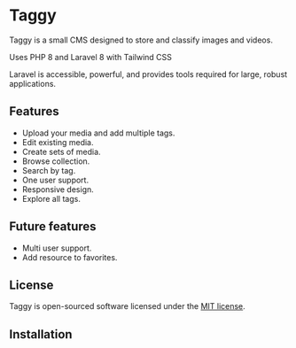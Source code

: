 # Taggy

Taggy is a small CMS designed to store and classify images and videos.

Uses PHP 8 and Laravel 8 with Tailwind CSS

Laravel is accessible, powerful, and provides tools required for large, robust applications.

## Features
- Upload your media and add multiple tags.
- Edit existing media.
- Create sets of media.
- Browse collection.
- Search by tag.
- One user support.
- Responsive design.
- Explore all tags.

## Future features
- Multi user support.
- Add resource to favorites.

## License

Taggy is open-sourced software licensed under the [MIT license](https://opensource.org/licenses/MIT).

## Installation



